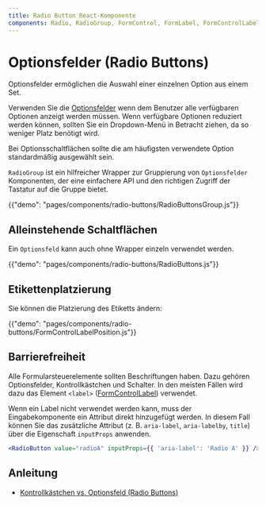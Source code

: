 ```yaml
---
title: Radio Button React-Komponente
components: Radio, RadioGroup, FormControl, FormLabel, FormControlLabel
---
```


# Optionsfelder (Radio Buttons)

<p class="description">Optionsfelder ermöglichen die Auswahl einer einzelnen Option aus einem Set.</p>

Verwenden Sie die [Optionsfelder](https://material.io/design/components/selection-controls.html#radio-buttons) wenn dem Benutzer alle verfügbaren Optionen anzeigt werden müssen. Wenn verfügbare Optionen reduziert werden können, sollten Sie ein Dropdown-Menü in Betracht ziehen, da so weniger Platz benötigt wird.

Bei Optionsschaltflächen sollte die am häufigsten verwendete Option standardmäßig ausgewählt sein.

`RadioGroup` ist ein hilfreicher Wrapper zur Gruppierung von `Optionsfelder` Komponenten, der eine einfachere API und den richtigen Zugriff der Tastatur auf die Gruppe bietet.

{{"demo": "pages/components/radio-buttons/RadioButtonsGroup.js"}}

## Alleinstehende Schaltflächen

Ein `Optionsfeld` kann auch ohne Wrapper einzeln verwendet werden.

{{"demo": "pages/components/radio-buttons/RadioButtons.js"}}

## Etikettenplatzierung

Sie können die Platzierung des Etiketts ändern:

{{"demo": "pages/components/radio-buttons/FormControlLabelPosition.js"}}

## Barrierefreiheit

Alle Formularsteuerelemente sollten Beschriftungen haben. Dazu gehören Optionsfelder, Kontrollkästchen und Schalter. In den meisten Fällen wird dazu das Element `<label>` ([FormControlLabel](/api/form-control-label/)) verwendet.

Wenn ein Label nicht verwendet werden kann, muss der Eingabekomponente ein Attribut direkt hinzugefügt werden. In diesem Fall können Sie das zusätzliche Attribut (z. B. `aria-label`, `aria-labelby`, `title`) über die Eigenschaft `inputProps` anwenden.

```jsx
<RadioButton value="radioA" inputProps={{ 'aria-label': 'Radio A' }} />
```

## Anleitung

- [Kontrollkästchen vs. Optionsfeld (Radio Buttons)](https://www.nngroup.com/articles/checkboxes-vs-radio-buttons/)
